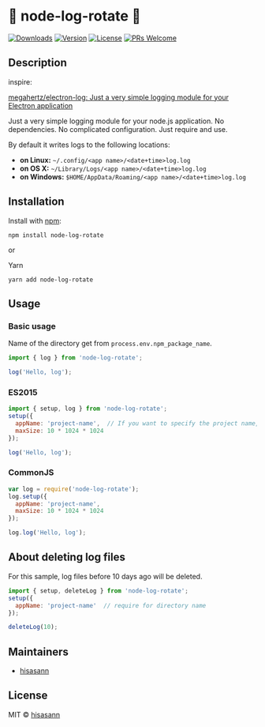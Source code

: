 :lipstick: node-log-rotate :lipstick:
===============

  <a href="https://www.npmjs.com/package/node-log-rotate"><img src="https://badgen.net/npm/dm/node-log-rotate" alt="Downloads"></a>
  <a href="https://www.npmjs.com/package/node-log-rotate"><img src="https://badgen.net/npm/v/node-log-rotate" alt="Version"></a>
  <a href="https://www.npmjs.com/package/node-log-rotate"><img src="https://badgen.net/npm/license/node-log-rotate" alt="License"></a>
[![PRs Welcome](https://img.shields.io/badge/PRs-welcome-brightgreen.svg)](https://reactjs.org/docs/how-to-contribute.html#your-first-pull-request)


## Description

inspire:

[megahertz/electron-log: Just a very simple logging module for your Electron application](https://github.com/megahertz/electron-log)

Just a very simple logging module for your node.js application.
No dependencies. No complicated configuration. Just require and use.

By default it writes logs to the following locations:

 * **on Linux:** `~/.config/<app name>/<date+time>log.log`
 * **on OS X:** `~/Library/Logs/<app name>/<date+time>log.log`
 * **on Windows:** `$HOME/AppData/Roaming/<app name>/<date+time>log.log`


## Installation

 Install with [npm](https://npmjs.org/package/node-log-rotate):

    npm install node-log-rotate

or

 Yarn

    yarn add node-log-rotate


## Usage

### Basic usage

Name of the directory get from `process.env.npm_package_name`.

 ```js
 import { log } from 'node-log-rotate';

 log('Hello, log');
 ```

### ES2015
 
 ```js
 import { setup, log } from 'node-log-rotate';
 setup({
   appName: 'project-name',  // If you want to specify the project name, you can specify it.
   maxSize: 10 * 1024 * 1024
 });

 log('Hello, log');
 ```

### CommonJS

 ```js
 var log = require('node-log-rotate');
 log.setup({
   appName: 'project-name',
   maxSize: 10 * 1024 * 1024
 });

 log.log('Hello, log');
 ```


## About deleting log files

For this sample, log files before 10 days ago will be deleted.

 ```js
 import { setup, deleteLog } from 'node-log-rotate';
 setup({
   appName: 'project-name'  // require for directory name
 });

 deleteLog(10);
 ```


## Maintainers

 - [hisasann](https://github.com/hisasann)

## License

 MIT © [hisasann](https://github.com/hisasann)
